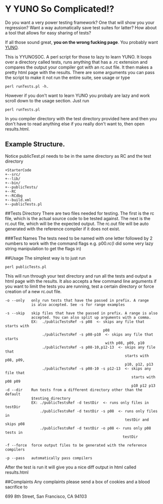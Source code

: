 # Y YUNO So Complicated!?
Do you want a very power testing framework? One that will show you your regression? Want a way automatically save test suites for latter?
How about a tool that allows for easy sharing of tests? 

If all those sound great, **you on the wrong fucking page**. You probably want [YUNO](https://github.com/bulatb/yuno). 

This is YYUNOSOC. A perl script for those to lazy to learn YUNO. It loops over a directory called
tests, runs anything that has a .rc extension and compares the output your compiler got with an rc.out file. It then makes
a pretty html page with the results. There are some arguments you can pass the script to make it not run the entire suite, see usage or type

    perl runTests.pl -h. 

However if you don't want to learn YUNO you probaly are lazy and work scroll down to the usage section. Just run 

    perl runTests.pl
In you compiler directory with the test directory provided here and then you don't have to read anything else if you 
really don't want to, then open results.html.


## Example Structure.
Notice publicTest.pl needs to be in the same directory as RC and the test directory


    +StarterCode
    +--src/
    +--lib/
    +--bin/
    +--publicTests/
    +--RC
    +--RCdbg
    +--build.xml
    +--publicTests.pl

##Tests Directory
There are two files needed for testing. The first is the rc file, which is the actual source code to be tested 
against. The next is the rc.out file, which will be the expected output. The rc.out file will be auto generated with 
the reference compiler if it does not exist. 

###Test Names
The tests need to be named with one letter followed by 2 numbers to work with the command flags e.g. p00.rc(I 
did some very lazy string manipulation to get the flags in)


##Usage
The simplest way is to just run 
    
    perl publicTests.pl

This will run through your test directory and run all the tests and output a html page with the results.
It also accepts a few command line arguments if you want to limit the tests you are running, test a certain directory 
or force creation of a new rc.out file.

    -o --only   only run tests that have the passed in prefix. A range 
                is also accepted. See -s for range examples

    -s --skip   skip files that have the passed in prefix. A range is also 
                accepted. You can also split up arguments with a comma. 
                EX:  ./publicTestsRef -s p08  <- skips any file that starts with 
                                                 p08
                     ./publicTestsRef -s p08-p10  <- skips any file that starts 
                                                  with p08, p09, p10
                     ./publicTestsRef -s p08-10,p12-13  <- skips any file that 
                                                           starts with p08, p09,
                                                           p10, p12, p13
                     ./publicTestsRef -s p08-10 -s p12-13  <- skips any file that 
                                                              starts with p08 p09
                                                              p10 p12 p13
    -d --dir    Run tests from a different directory other than the default
                $testing_directory
                EX: ./publicTestsRef -d testDir  <- runs only files in testDir
                    ./publicTestsRef -d testDir -s p08  <- runs only files in 
                                                           testDir and skips p08
                    ./publicTestsRef -d testDir -o p08 <- runs only p08 tests in 
                                                          testDir

    -f --force  force output files to be generated with the reference compilers

    -p --pass   automatically pass compilers 

After the test is run it will give you a nice diff output in html called results.html


##Complaints 
Any complaints please send a box of cookies and a blood sacrifice to 

699 8th Street, San Francisco, CA 94103
